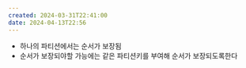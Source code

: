 ```yaml
---
created: 2024-03-31T22:41:00
date: 2024-04-13T22:56
---
```

- 하나의 파티션에서는 순서가 보장됨
- 순서가 보장되야할 가능에는 같은 파티션키를 부여해 순서가 보장되도록한다